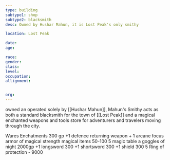 ```yaml
---
type: building
subtype1: shop
subtype2: blacksmith
desc: Owned by Hushar Mahun, it is Lost Peak's only smithy

location: Lost Peak

date:
age:

race:
gender:
class:
level:
occupation:
allignment:


org: 
---
```

owned an operated solely by [[Hushar Mahun]], Mahun's Smithy acts as both a standard blacksmith for the town of [[Lost Peak]] and a magical enchanted weapons and tools store for adventurers and travelers moving through the city.

Wares
	Enchatments 300 gp
		+1 defence
		returning weapon
		+ 1 arcane focus
		armor of magical strength
	magical items 50-100
		5 magic table a
		goggles of night 2000gp
		+1 longsword 300
		+1 shortsword 300
		+1 shield 300
		5 Ring of protection - 9000